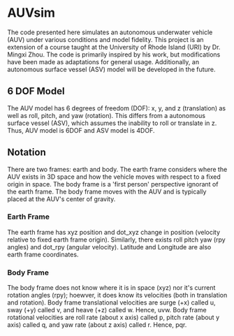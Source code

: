 # AUVsim

The code presented here simulates an autonomous underwater vehicle (AUV) under various conditions and model fidelity. This project is an extension of a course taught at the University of Rhode Island (URI) by Dr. Mingxi Zhou. The code is primarily inspired by his work, but modifications have been made as adaptations for general usage. Additionally, an autonomous surface vessel (ASV) model will be developed in the future.

## 6 DOF Model
The AUV model has 6 degrees of freedom (DOF): x, y, and z (translation) as well as roll, pitch, and yaw (rotation). This differs from a autonomous surface vessel (ASV), which assumes the inability to roll or translate in z. Thus, AUV model is 6DOF and ASV model is 4DOF.

## Notation
There are two frames: earth and body. The earth frame considers where the AUV exists in 3D space and how the vehicle moves with respect to a fixed origin in space. The body frame is a 'first person' perspective ignorant of the earth frame. The body frame moves with the AUV and is typically placed at the AUV's center of gravity. 

### Earth Frame
The earth frame has xyz position and dot_xyz change in position (velocity relative to fixed earth frame origin). Similarly, there exists roll pitch yaw (rpy angles) and dot_rpy (angular velocity). Latitude and Longitude are also earth frame coordinates.

### Body Frame
The body frame does not know where it is in space (xyz) nor it's current rotation angles (rpy); hoewver, it does know its velocities (both in translation and rotation). Body frame translational velocities are surge (+x) called u, sway (+y) called v, and heave (+z) called w.  Hence, uvw. Body frame rotational velocities are roll rate (about x axis) called p, pitch rate (about y axis) called q, and yaw rate (about z axis) called r. Hence, pqr.
